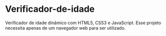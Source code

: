# Verificador-de-idade
Verificador de idade dinâmico com HTML5, CSS3 e JavaScript.  Esse projeto necessita apenas de um navegador web para ser utilizado.
